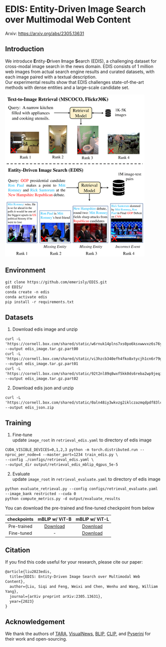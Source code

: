 # EDIS: Entity-Driven Image Search over Multimodal Web Content
Arxiv: https://arxiv.org/abs/2305.13631

## Introduction
We introduce **E**ntity-**D**riven **I**mage **S**earch (EDIS), a challenging dataset for cross-modal image search in the news domain. EDIS consists of 1 million web images from actual search engine results and curated datasets, with each image paired with a textual description.  
Our experimental results show that EDIS challenges state-of-the-art methods with dense entities and a large-scale candidate set.

<img src="assets/teaser.png" alt="EDIS contains entity-rich queries and multi-modal candidates compared to existing datasets" width="450">


## Environment
```
git clone https://github.com/emerisly/EDIS.git
cd EDIS/
conda create -n edis
conda activate edis
pip install -r requirements.txt
```

## Datasets

1. Download edis image and unzip
```
curl -L 'https://cornell.box.com/shared/static/w6rnuk14plns7xs0po6ksxwwvxz6s76y.part00' --output edis_image.tar.gz.part00
curl -L 'https://cornell.box.com/shared/static/vi3hzcb340efh4fko8xtycjh1cn6r79g.part01' --output edis_image.tar.gz.part01
curl -L 'https://cornell.box.com/shared/static/92t2nl89q8wxf5kk0ds6reba2wp9jeqi.part02' --output edis_image.tar.gz.part02
```
2. Download edis json and unzip
```
curl -L 'https://cornell.box.com/shared/static/0aln48iy3wkvzg2iklczazmqdpdf83lc' --output edis_json.zip
```

## Training

1. Fine-tune  
update `image_root` in `retrieval_edis.yaml` to directory of edis image
```
CUDA_VISIBLE_DEVICES=0,1,2,3 python -m torch.distributed.run --nproc_per_node=4 --master_port=1234 train_edis.py \
--config ./configs/retrieval_edis.yaml \
--output_dir output/retrieval_edis_mblip_4gpus_5e-5
```

2. Evaluate  
update `image_root` in `retrieval_evaluate.yaml` to directory of edis image
```
python evaluate_retrieval.py --config configs/retrieval_evaluate.yaml --image_bank restricted --cuda 0
python compute_metrics.py -d output/evaluate_results
```

You can download the pre-trained and fine-tuned checkpoint from below

checkpoints | mBLIP w/ ViT-B | mBLIP w/ ViT-L |
:---: | :---: | :---: 
Pre-trained | <a href="https://storage.googleapis.com/sfr-vision-language-research/BLIP/models/model_base.pth">Download</a> | <a href="https://storage.googleapis.com/sfr-vision-language-research/BLIP/models/model_large.pth">Download</a> |
| Fine-tuned | - | <a href="https://cornell.box.com/shared/static/e2g6hb9mqacqyibvstwz2lyr2bo8r6ns.pth">Download</a>



## Citation
If you find this code useful for your research, please cite our paper:
```
@article{liu2023edis,
  title={EDIS: Entity-Driven Image Search over Multimodal Web Content},
  author={Liu, Siqi and Feng, Weixi and Chen, Wenhu and Wang, William Yang},
  journal={arXiv preprint arXiv:2305.13631},
  year={2023}
}
```

## Acknowledgement
We thank the authors of [TARA](https://github.com/zeyofu/TARA), [VisualNews](https://github.com/FuxiaoLiu/VisualNews-Repository), [BLIP](https://github.com/salesforce/BLIP/tree/main), [CLIP](https://github.com/openai/CLIP), and [Pyserini](https://github.com/castorini/pyserini) for their work and open-sourcing.